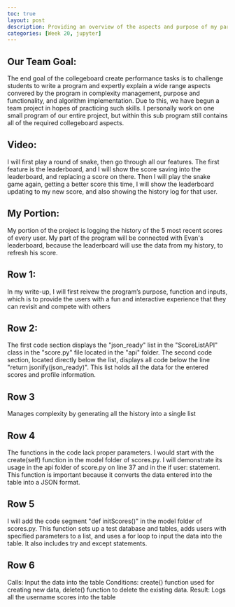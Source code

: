 ```yaml
---
toc: true
layout: post
description: Providing an overview of the aspects and purpose of my part of the group's CPT plan
categories: [Week 20, jupyter]
---
```


## Our Team Goal:
The end goal of the collegeboard create performance tasks is to challenge students to write a program and expertly explain a wide range aspects convered by the program in complexity management, purpose and functionality, and algorithm implementation. Due to this, we have begun a team project in hopes of practicing such skills. I personally work on one small program of our entire project, but within this sub program still contains all of the required collegeboard aspects.

## Video:
I will first play a round of snake, then go through all our features. The first feature is the leaderboard, and I will show the score saving into the leaderboard, and replacing a score on there. Then I will play the snake game again, getting a better score this time, I will show the leaderboard updating to my new score, and also showing the history log for that user. 

## My Portion:
My portion of the project is logging the history of the 5 most recent scores of every user. My part of the program will be connected with Evan's leaderboard, because the leaderboard will use the data from my history, to refresh his score. 


## Row 1:
In my write-up, I will first reivew the program’s purpose, function and inputs, which is to provide the users with a fun and interactive experience that they can revisit and compete with others

## Row 2: 
The first code section displays the "json_ready" list in the "ScoreListAPI" class in the "score.py" file located in the "api" folder. The second code section, located directly below the list, displays all code below the line "return jsonify(json_ready)". This list holds all the data for the entered scores and profile information.

## Row 3
Manages complexity by generating all the history into a single list

## Row 4
The functions in the code lack proper parameters. I would start with the create(self) function in the model folder of scores.py. I will demonstrate its usage in the api folder of score.py on line 37 and in the if user: statement. This function is important because it converts the data entered into the table into a JSON format.

## Row 5
I will add the code segment "def initScores()" in the model folder of scores.py. This function sets up a test database and tables, adds users with specified parameters to a list, and uses a for loop to input the data into the table. It also includes try and except statements.

## Row 6
Calls: Input the data into the table
Conditions: create() function used for creating new data, delete() function to delete the existing data.
Result: Logs all the username scores into the table

